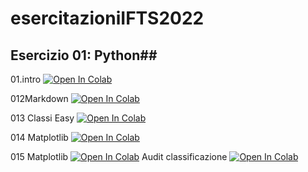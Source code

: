 # esercitazioniIFTS2022

## Esercizio 01: Python##

01.intro [![Open In Colab](https://colab.research.google.com/assets/colab-badge.svg)](https://colab.research.google.com/github/ElenaTassoni/esercitazioniIFTS2022/blob/main/01_intro.ipynb)

012Markdown [![Open In Colab](https://colab.research.google.com/assets/colab-badge.svg)](https://colab.research.google.com/github/ElenaTassoni/esercitazioniIFTS2022/blob/main/Esercitazione03/012_Markdown_Colab.ipynb)

013 Classi Easy [![Open In Colab](https://colab.research.google.com/assets/colab-badge.svg)](https://colab.research.google.com/github/ElenaTassoni/esercitazioniIFTS2022/blob/main/Esercitazione03/013_classi_easy.ipynb)

014 Matplotlib [![Open In Colab](https://colab.research.google.com/assets/colab-badge.svg)](https://colab.research.google.com/github/ElenaTassoni/esercitazioniIFTS2022/blob/main/Esercitazione03/014_Matplotlib.ipynb)

015 Matplotlib [![Open In Colab](https://colab.research.google.com/assets/colab-badge.svg)](https://colab.research.google.com/github/ElenaTassoni/esercitazioniIFTS2022/blob/main/Esercitazione03/015_Matplotlib.ipynb)
Audit classificazione [![Open In Colab](https://colab.research.google.com/assets/colab-badge.svg)](https://colab.research.google.com/github/ElenaTassoni/esercitazioniIFTS2022/blob/main/Esercitazione05/Audit_classification_easy.ipynb)
